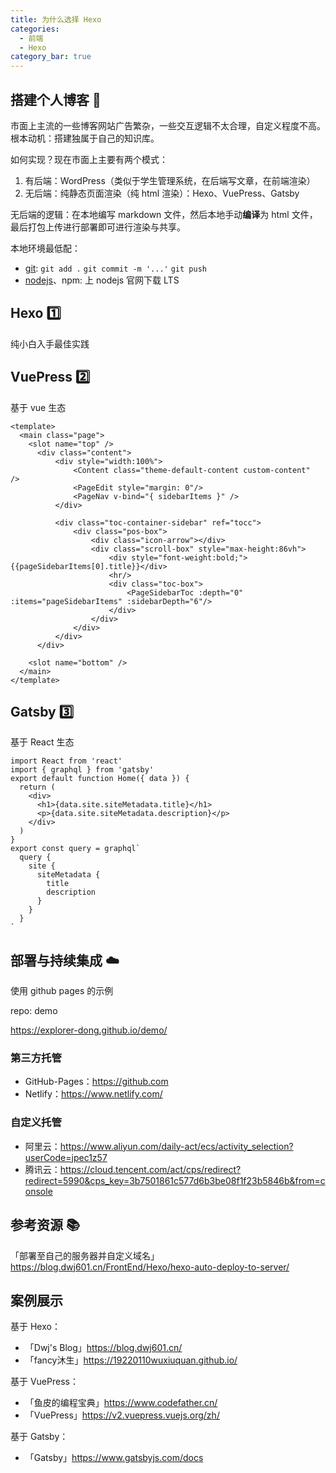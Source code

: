 ```yaml
---
title: 为什么选择 Hexo
categories:
  - 前端
  - Hexo
category_bar: true
---
```


## 搭建个人博客 :thinking:

市面上主流的一些博客网站广告繁杂，一些交互逻辑不太合理，自定义程度不高。根本动机：搭建独属于自己的知识库。

如何实现？现在市面上主要有两个模式：

1. 有后端：WordPress（类似于学生管理系统，在后端写文章，在前端渲染）
2. 无后端：纯静态页面渲染（纯 html 渲染）：Hexo、VuePress、Gatsby

无后端的逻辑：在本地编写 markdown 文件，然后本地手动**编译**为 html 文件，最后打包上传进行部署即可进行渲染与共享。

本地环境最低配：

- [git](https://www.git-scm.com/downloads): `git add .` `git commit -m '...'` `git push`
- [nodejs](https://nodejs.org/en)、npm: 上 nodejs 官网下载 LTS

## Hexo :one:

纯小白入手最佳实践

## VuePress :two:

基于 vue 生态

```vue
<template>
  <main class="page">
    <slot name="top" />
      <div class="content">
          <div style="width:100%">
              <Content class="theme-default-content custom-content"  />
              <PageEdit style="margin: 0"/>
              <PageNav v-bind="{ sidebarItems }" />
          </div>

          <div class="toc-container-sidebar" ref="tocc">
              <div class="pos-box">
                  <div class="icon-arrow"></div>
                  <div class="scroll-box" style="max-height:86vh">
                      <div style="font-weight:bold;">{{pageSidebarItems[0].title}}</div>
                      <hr/>
                      <div class="toc-box">
                          <PageSidebarToc :depth="0" :items="pageSidebarItems" :sidebarDepth="6"/>
                      </div>
                  </div>
              </div>
          </div>
      </div>

    <slot name="bottom" />
  </main>
</template>
```

## Gatsby :three:

基于 React 生态

```react
import React from 'react'
import { graphql } from 'gatsby'
export default function Home({ data }) {
  return (
    <div>
      <h1>{data.site.siteMetadata.title}</h1>
      <p>{data.site.siteMetadata.description}</p>
    </div>
  )
}
export const query = graphql`
  query {
    site {
      siteMetadata {
        title
        description
      }
    }
  }
`
```

## 部署与持续集成 :cloud:

使用 github pages 的示例

repo: demo

https://explorer-dong.github.io/demo/

### 第三方托管

- GitHub-Pages：https://github.com
- Netlify：https://www.netlify.com/

### 自定义托管

- 阿里云：https://www.aliyun.com/daily-act/ecs/activity_selection?userCode=jpec1z57
- 腾讯云：https://cloud.tencent.com/act/cps/redirect?redirect=5990&cps_key=3b7501861c577d6b3be08f1f23b5846b&from=console

## 参考资源 :books:

「部署至自己的服务器并自定义域名」https://blog.dwj601.cn/FrontEnd/Hexo/hexo-auto-deploy-to-server/

## 案例展示

基于 Hexo：

- 「Dwj's Blog」https://blog.dwj601.cn/
- 「fancy沐生」https://19220110wuxiuquan.github.io/

基于 VuePress：

- 「鱼皮的编程宝典」https://www.codefather.cn/
- 「VuePress」https://v2.vuepress.vuejs.org/zh/

基于 Gatsby：

- 「Gatsby」https://www.gatsbyjs.com/docs